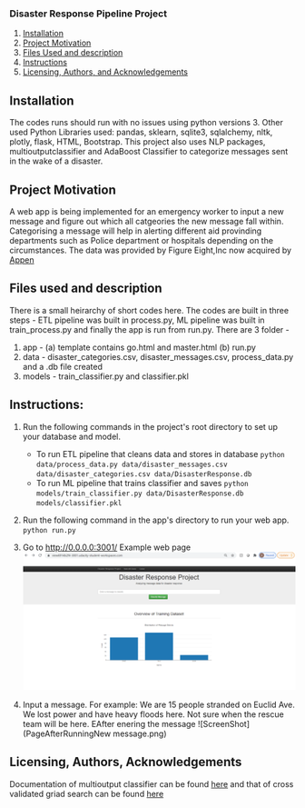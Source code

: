 ### Disaster Response Pipeline Project
1. [Installation](#installation)
2. [Project Motivation](#motivation)
3. [Files Used and description](#files)
4. [Instructions](#instructions)
5. [Licensing, Authors, and Acknowledgements](#licensing)


## Installation <a name="installation"></a>

The codes runs should run with no issues using python versions 3. Other used Python Libraries used: pandas, sklearn, sqlite3, sqlalchemy, nltk, plotly, flask, HTML, Bootstrap. This project also uses NLP packages, multioutputclassifier and AdaBoost Classifier to categorize messages sent in the wake of a disaster. 

## Project Motivation<a name="motivation"></a>
A web app is being implemented for an emergency worker to input a new message and figure out which all catgeories the new message fall within. Categorising a message will help in alerting different aid provinding departments such as Police department or hospitals depending on the circumstances. The data was provided by Figure Eight,Inc now acquired by [Appen](https://appen.com/)

## Files used and description <a name="files"></a>
There is a small heirarchy of short codes here. The codes are built in three steps - ETL pipeline was built in process.py, ML pipeline was built in train_process.py and finally the app is run from run.py. There are 3 folder - 
1. app - (a) template contains go.html and master.html (b) run.py
2. data - disaster_categories.csv, disaster_messages.csv, process_data.py and a .db file created
3. models - train_classifier.py and classifier.pkl

## Instructions:
1. Run the following commands in the project's root directory to set up your database and model.

    - To run ETL pipeline that cleans data and stores in database
        `python data/process_data.py data/disaster_messages.csv data/disaster_categories.csv data/DisasterResponse.db`
    - To run ML pipeline that trains classifier and saves
        `python models/train_classifier.py data/DisasterResponse.db models/classifier.pkl`

2. Run the following command in the app's directory to run your web app.
    `python run.py`

3. Go to http://0.0.0.0:3001/
Example web page ![ScreenShot](DisasterWeb_Screenshot.png)
4. Input a message. For example: We are 15 people stranded on Euclid Ave. We lost power and have heavy floods here. Not sure when the rescue team will be here. 
EAfter enering the message ![ScreenShot](PageAfterRunningNew message.png)

## Licensing, Authors, Acknowledgements<a name="licensing"></a>
Documentation of multioutput classifier can be found [here](https://scikit-learn.org/stable/modules/generated/sklearn.multioutput.MultiOutputClassifier.html) and that of cross validated griad search can be found [here](https://scikit-learn.org/stable/modules/generated/sklearn.model_selection.GridSearchCV.html)
